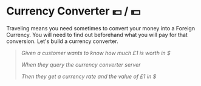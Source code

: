 # Currency Converter :pound: / :dollar:



Traveling means you need sometimes to convert your money into a Foreign Currency. You will need to find out beforehand what you will pay for that conversion. Let's build a currency converter.



> *Given a customer wants to know how much £1 is worth in $*
>
> *When they query the currency converter server*
>
> *Then they get a currency rate and the value of £1 in $*